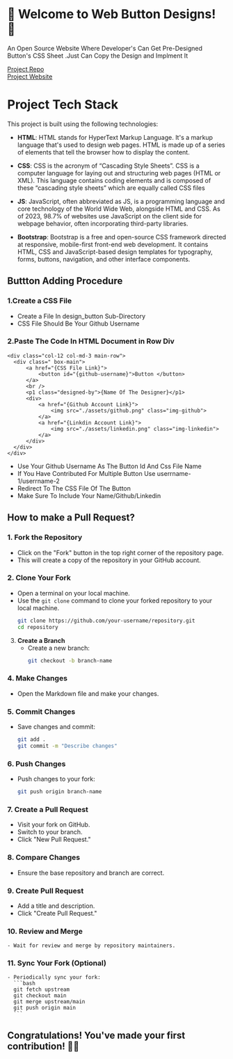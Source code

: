 # 🎉 Welcome to Web Button Designs! 🎊

An Open Source Website Where Developer's Can Get Pre-Designed Button's CSS Sheet .Just Can Copy the Design and Implment It

[Project Repo](https://github.com/swarnade/webdesign-switch)
<br />
[Project Website](https://webdesign.swarnadeepsahapoddar.in/)

# Project Tech Stack

This project is built using the following technologies:

- **HTML**: HTML stands for HyperText Markup Language. It's a markup language that's used to design web pages. HTML is made up of a series of elements that tell the browser how to display the content.

- **CSS**: CSS is the acronym of “Cascading Style Sheets”. CSS is a computer language for laying out and structuring web pages (HTML or XML). This language contains coding elements and is composed of these “cascading style sheets” which are equally called CSS files

- **JS**: JavaScript, often abbreviated as JS, is a programming language and core technology of the World Wide Web, alongside HTML and CSS. As of 2023, 98.7% of websites use JavaScript on the client side for webpage behavior, often incorporating third-party libraries.

- **Bootstrap**: Bootstrap is a free and open-source CSS framework directed at responsive, mobile-first front-end web development. It contains HTML, CSS and JavaScript-based design templates for typography, forms, buttons, navigation, and other interface components.

## Buttton Adding Procedure

### 1.Create a CSS File

- Create a File In design_button Sub-Directory
- CSS File Should Be Your Github Username

### 2.Paste The Code In HTML Document in Row Div
```
<div class="col-12 col-md-3 main-row">
  <div class=" box-main">
      <a href="{CSS File Link}">  
          <button id="{github-username}">Button </button>
      </a>
      <br />
      <p1 class="designed-by">{Name Of The Designer}</p1>
      <div>
          <a href="{Github Account Link}">
              <img src="./assets/github.png" class="img-github">
          </a>
          <a href="{Linkdin Account Link}">
              <img src="./assets/linkedin.png" class="img-linkedin">
          </a>
      </div>
  </div>
</div>
```
- Use Your Github Username As The Button Id And Css File Name
- If You Have Contributed For Multiple Button Use userrname-1/userrname-2
- Redirect To The CSS File Of The Button
- Make Sure To Include Your Name/Github/Linkedin


## How to make a Pull Request?

### 1. Fork the Repository

- Click on the "Fork" button in the top right corner of the repository page.
- This will create a copy of the repository in your GitHub account.

### 2. Clone Your Fork

- Open a terminal on your local machine.
- Use the `git clone` command to clone your forked repository to your local machine.
  ```bash
  git clone https://github.com/your-username/repository.git
  cd repository
  ```

3. **Create a Branch**
   - Create a new branch:
     ```bash
     git checkout -b branch-name
     ```

### 4. Make Changes

- Open the Markdown file and make your changes.

### 5. Commit Changes

- Save changes and commit:
  ```bash
  git add .
  git commit -m "Describe changes"
  ```

### 6. **Push Changes**

- Push changes to your fork:
  ```bash
  git push origin branch-name
  ```

### 7. **Create a Pull Request**

- Visit your fork on GitHub.
- Switch to your branch.
- Click "New Pull Request."

### 8. **Compare Changes**

- Ensure the base repository and branch are correct.

### 9. **Create Pull Request**

- Add a title and description.
- Click "Create Pull Request."

### 10. **Review and Merge**

    - Wait for review and merge by repository maintainers.

### 11. **Sync Your Fork (Optional)**

    - Periodically sync your fork:
      ```bash
      git fetch upstream
      git checkout main
      git merge upstream/main
      git push origin main
      ```

<h2>Congratulations! You've made your first contribution! 🙌🏼</h2>
